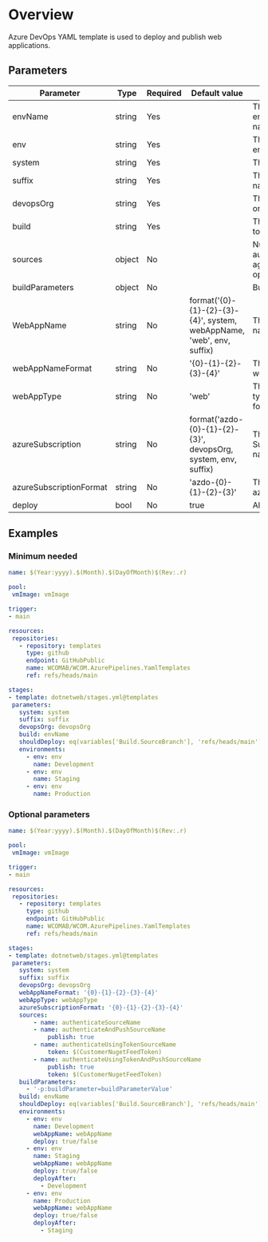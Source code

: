 # Overview

Azure DevOps YAML template is used to deploy and publish web applications.

## Parameters

 **Parameter**           | **Type** | **Required** | **Default value**                                                     | **Description**                                             
-------------------------|----------|--------------|-----------------------------------------------------------------------|-------------------------------------------------------------
 envName                 | string   | Yes          |                                                                       | The target environment name.                                
 env                     | string   | Yes          |                                                                       | The target environment.                                     
 system                  | string   | Yes          |                                                                       | The target system.                                          
 suffix                  | string   | Yes          |                                                                       | The resource name suffix.                                   
 devopsOrg               | string   | Yes          |                                                                       | The devops organisation.                                    
 build                   | string   | Yes          |                                                                       | The environment to build.                                   
 sources                 | object   | No           |                                                                       | NuGet feeds to authenticate against and optionally push to. 
 buildParameters         | object   | No           |                                                                       | Build Parameters.                                           
 WebAppName              | string   | No           | format('{0}-{1}-{2}-{3}-{4}', system, webAppName, 'web', env, suffix) | The Web App name.                                           
 webAppNameFormat        | string   | No           | '{0}-{1}-{2}-{3}-{4}'                                                 | The format for the web app name.                            
 webAppType              | string   | No           | 'web'                                                                 | The type/abbreviation for the web app.                      
 azureSubscription       | string   | No           | format('azdo-{0}-{1}-{2}-{3}', devopsOrg, system, env, suffix)        | The Azure Subscription name.                                
 azureSubscriptionFormat | string   | No           | 'azdo-{0}-{1}-{2}-{3}'                                                | The format for the azureSubscription.                       
 deploy                  | bool     | No           | true                                                                  | Allow deploy.

## Examples

### Minimum needed

 ```yaml
name: $(Year:yyyy).$(Month).$(DayOfMonth)$(Rev:.r)

pool:
  vmImage: vmImage

trigger:
- main

resources:
  repositories:
    - repository: templates
      type: github
      endpoint: GitHubPublic
      name: WCOMAB/WCOM.AzurePipelines.YamlTemplates
      ref: refs/heads/main

stages:
- template: dotnetweb/stages.yml@templates
  parameters:
    system: system
    suffix: suffix
    devopsOrg: devopsOrg
    build: envName
    shouldDeploy: eq(variables['Build.SourceBranch'], 'refs/heads/main')
    environments:
      - env: env
        name: Development
      - env: env
        name: Staging
      - env: env
        name: Production
 ```

### Optional parameters

 ```yaml
name: $(Year:yyyy).$(Month).$(DayOfMonth)$(Rev:.r)

pool:
  vmImage: vmImage

trigger:
- main

resources:
  repositories:
    - repository: templates
      type: github
      endpoint: GitHubPublic
      name: WCOMAB/WCOM.AzurePipelines.YamlTemplates
      ref: refs/heads/main

stages:
- template: dotnetweb/stages.yml@templates
  parameters:
    system: system
    suffix: suffix
    devopsOrg: devopsOrg
    webAppNameFormat: '{0}-{1}-{2}-{3}-{4}'
    webAppType: webAppType
    azureSubscriptionFormat: '{0}-{1}-{2}-{3}-{4}'
    sources:
        - name: authenticateSourceName
        - name: authenticateAndPushSourceName
            publish: true
        - name: authenticateUsingTokenSourceName
            token: $(CustomerNugetFeedToken)
        - name: authenticateUsingTokenAndPushSourceName
            publish: true
            token: $(CustomerNugetFeedToken)
    buildParameters:
      - '-p:buildParameter=buildParameterValue'
    build: envName
    shouldDeploy: eq(variables['Build.SourceBranch'], 'refs/heads/main')
    environments:
      - env: env
        name: Development
        webAppName: webAppName
        deploy: true/false
      - env: env
        name: Staging
        webAppName: webAppName
        deploy: true/false
        deployAfter:
          - Development
      - env: env
        name: Production
        webAppName: webAppName
        deploy: true/false
        deployAfter:
          - Staging
 ```
